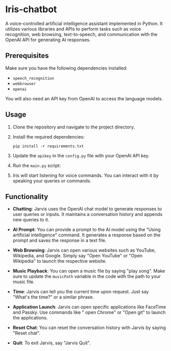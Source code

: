 # Iris-chatbot
A voice-controlled artificial intelligence assistant implemented in Python. It utilizes various libraries and APIs to perform tasks such as voice recognition, web browsing, text-to-speech, and communication with the OpenAI API for generating AI responses.
## Prerequisites

Make sure you have the following dependencies installed:

- `speech_recognition`
- `webbrowser`
- `openai`

You will also need an API key from OpenAI to access the language models.

## Usage

1. Clone the repository and navigate to the project directory.

2. Install the required dependencies:

   ```shell
   pip install -r requirements.txt
   ```

3. Update the `apikey` in the `config.py` file with your OpenAI API key.

4. Run the `main.py` script:


5. Iris will start listening for voice commands. You can interact with it by speaking your queries or commands.

## Functionality

- **Chatting**: Jarvis uses the OpenAI chat model to generate responses to user queries or inputs. It maintains a conversation history and appends new queries to it.

- **AI Prompt**: You can provide a prompt to the AI model using the "Using artificial intelligence" command. It generates a response based on the prompt and saves the response in a text file.

- **Web Browsing**: Jarvis can open various websites such as YouTube, Wikipedia, and Google. Simply say "Open YouTube" or "Open Wikipedia" to launch the respective website.

- **Music Playback**: You can open a music file by saying "play song". Make sure to update the `musicPath` variable in the code with the path to your music file.

- **Time**: Jarvis can tell you the current time upon request. Just say "What's the time?" or a similar phrase.

- **Application Launch**: Jarvis can open specific applications like FaceTime and Passky. Use commands like " open Chrome" or "Open git" to launch the applications.

- **Reset Chat**: You can reset the conversation history with Jarvis by saying "Reset chat".

- **Quit**: To exit Jarvis, say "Jarvis Quit".
